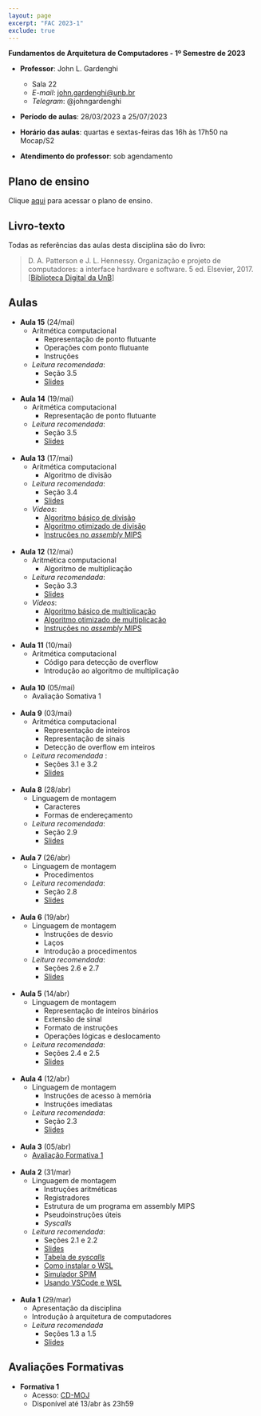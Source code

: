 ```yaml
---
layout: page
excerpt: "FAC 2023-1"
exclude: true
---
```


**Fundamentos de Arquitetura de Computadores - 1º Semestre de 2023**

* **Professor**: John L. Gardenghi
  + Sala 22
  + *E-mail*: john.gardenghi@unb.br
  + *Telegram*: @johngardenghi

* **Período de aulas**: 28/03/2023 a 25/07/2023
* **Horário das aulas**: quartas e sextas-feiras das 16h às 17h50 na Mocap/S2
* **Atendimento do professor**: sob agendamento

## Plano de ensino

Clique <a href="plano_fac_2023_1.pdf" target="_blank">aqui</a> para acessar o plano de ensino.

## Livro-texto

Todas as referências das aulas desta disciplina são do livro:

> D. A. Patterson e J. L. Hennessy. Organização e projeto de computadores: a interface hardware e software. 5 ed. Elsevier, 2017. [<a href="https://integrada.minhabiblioteca.com.br/books/9788535287943" target="_blank">Biblioteca Digital da UnB</a>]

## Aulas

* **Aula 15** (24/mai)
  + Aritmética computacional
    + Representação de ponto flutuante
    + Operações com ponto flutuante
    + Instruções
  + *Leitura recomendada*:
    + Seção 3.5
    + <a href="3_aritmetica_computacional_aula-06.pdf" target="_blank">Slides</a>
<br><br>
* **Aula 14** (19/mai)
  + Aritmética computacional
    + Representação de ponto flutuante
  + *Leitura recomendada*:
    + Seção 3.5
    + <a href="3_aritmetica_computacional_aula-05.pdf" target="_blank">Slides</a>
<br><br>
* **Aula 13** (17/mai)
  + Aritmética computacional
    + Algoritmo de divisão
  + *Leitura recomendada*:
    + Seção 3.4
    + <a href="3_aritmetica_computacional_divisao.pdf" target="_blank">Slides</a>
  + *Vídeos*:
    + <a href="https://web.microsoftstream.com/video/03b73fa4-01e6-416c-adb1-47f6cbeda37e" target="_blank">Algoritmo básico de divisão</a>
    + <a href="https://web.microsoftstream.com/video/b1de2f64-a18c-4b00-af43-fbedc0386d58" target="_blank">Algoritmo otimizado de divisão</a>
    + <a href="https://web.microsoftstream.com/video/425f1e30-f809-4df8-91ea-caed5bbfe695" target="_blank">Instruções no *assembly* MIPS</a>
<br><br>
* **Aula 12** (12/mai)
  + Aritmética computacional
    + Algoritmo de multiplicação
  + *Leitura recomendada*:
    + Seção 3.3
    + <a href="3_aritmetica_computacional_multiplicacao.pdf" target="_blank">Slides</a>
  + *Vídeos*:
    + <a href="https://web.microsoftstream.com/video/02256e1c-da44-4922-9c92-89f5e215877e" target="_blank">Algoritmo básico de multiplicação</a>
    + <a href="https://web.microsoftstream.com/video/b6cf4c79-aa3e-4ceb-bc8b-492fd1657383" target="_blank">Algoritmo otimizado de multiplicação</a>
    + <a href="https://web.microsoftstream.com/video/54787ccb-df96-45fe-8a1f-4b4b06a612f7" target="_blank">Instruções no *assembly* MIPS</a>
<br><br>
* **Aula 11** (10/mai)
  + Aritmética computacional
    + Código para detecção de overflow
    + Introdução ao algoritmo de multiplicação
<br><br>
* **Aula 10** (05/mai)
  + Avaliação Somativa 1
<br><br>
* **Aula 9** (03/mai)
  + Aritmética computacional
    + Representação de inteiros
    + Representação de sinais
    + Detecção de overflow em inteiros
  + *Leitura recomendada* :
    + Seções 3.1 e 3.2
    + <a href="3_aritmetica_computacional_aula-01.pdf" target="_blank">Slides</a>
<br><br>
* **Aula 8** (28/abr)
  + Linguagem de montagem
    + Caracteres
    + Formas de endereçamento
  + *Leitura recomendada*:
    + Seção 2.9
    + <a href="2_linguagem_montagem_aula-06.pdf" target="_blank">Slides</a>
<br><br>
* **Aula 7** (26/abr)
  + Linguagem de montagem
    + Procedimentos
  + *Leitura recomendada*:
    + Seção 2.8
    + <a href="2_linguagem_montagem_aula-05.pdf" target="_blank">Slides</a>
<br><br>
* **Aula 6** (19/abr)
  + Linguagem de montagem
    + Instruções de desvio
    + Laços
    + Introdução a procedimentos
  + *Leitura recomendada*:
    + Seções 2.6 e 2.7
    + <a href="2_linguagem_montagem_aula-04.pdf" target="_blank">Slides</a> 
<br><br>
* **Aula 5** (14/abr)
  + Linguagem de montagem
    + Representação de inteiros binários
    + Extensão de sinal
    + Formato de instruções
    + Operações lógicas e deslocamento
  + *Leitura recomendada*:
    + Seções 2.4 e 2.5
    + <a href="2_linguagem_montagem_aula-03.pdf" target="_blank">Slides</a>
<br><br>
* **Aula 4** (12/abr)
  + Linguagem de montagem
    + Instruções de acesso à memória
    + Instruções imediatas
  + *Leitura recomendada*:
    + Seção 2.3
    + <a href="2_linguagem_montagem_aula-02.pdf" target="_blank">Slides</a>
<br><br>
* **Aula 3** (05/abr)
  + <a href="https://moj.naquadah.com.br/cgi-bin/contest.sh/jl_fac_t02_f1_2023_1" target="_blank">Avaliação Formativa 1</a>
<br><br>
* **Aula 2** (31/mar)
  + Linguagem de montagem
    + Instruções aritméticas
    + Registradores
    + Estrutura de um programa em assembly MIPS
    + Pseudoinstruções úteis
    + *Syscalls*
  + *Leitura recomendada*:
    + Seções 2.1 e 2.2
    + <a href="2_linguagem_montagem_aula-01.pdf" target="_blank">Slides</a>
    + <a href="https://www.doc.ic.ac.uk/lab/secondyear/spim/node8.html" target="_blank">Tabela de *syscalls*</a>
    + <a href="https://docs.microsoft.com/pt-br/windows/wsl/install" target="_blank">Como instalar o WSL</a>
    + <a href="https://spimsimulator.sourceforge.net/" target="_blank">Simulador SPIM</a>
    + <a href="https://learn.microsoft.com/pt-br/windows/wsl/tutorials/wsl-vscode" target="_blank">Usando VSCode e WSL</a>
<br><br>
* **Aula 1** (29/mar)
  + Apresentação da disciplina
  + Introdução à arquitetura de computadores
  + *Leitura recomendada*
    + Seções 1.3 a 1.5
    + <a href="1_introducao.pdf" target="_blank">Slides</a>

## Avaliações Formativas

* **Formativa 1**
  + Acesso: <a href="https://moj.naquadah.com.br/cgi-bin/contest.sh/jl_fac_t02_f1_2023_1" target="_blank">CD-MOJ</a>
  + Disponível até 13/abr às 23h59
